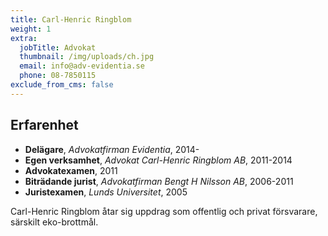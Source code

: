 ```yaml
---
title: Carl-Henric Ringblom
weight: 1
extra:
  jobTitle: Advokat
  thumbnail: /img/uploads/ch.jpg
  email: info@adv-evidentia.se
  phone: 08-7850115
exclude_from_cms: false
---
```


## Erfarenhet

- **Delägare**, _Advokatfirman Evidentia_, 2014-
- **Egen verksamhet**, _Advokat Carl-Henric Ringblom AB_, 2011-2014
- **Advokatexamen**, 2011
- **Biträdande jurist**, _Advokatfirman Bengt H Nilsson AB_, 2006-2011
- **Juristexamen**, _Lunds Universitet_, 2005

Carl-Henric Ringblom åtar sig uppdrag som offentlig och privat försvarare, särskilt eko-brottmål.
